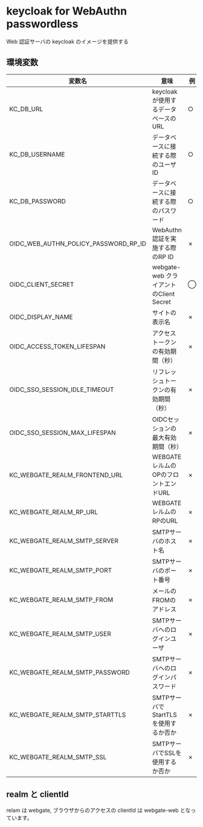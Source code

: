 # keycloak for WebAuthn passwordless

Web 認証サーバの keycloak のイメージを提供する

## 環境変数

|変数名|意味|例|必須|
|--|--|--|--|
|KC_DB_URL|keycloak が使用するデータベースのURL|○|jdbc:mysql://mysql/keycloak|
|KC_DB_USERNAME|データベースに接続する際のユーザID|○|keycloak|
|KC_DB_PASSWORD|データベースに接続する際のパスワード|○|j49dfb1!34|
|OIDC_WEB_AUTHN_POLICY_PASSWORD_RP_ID|WebAuthn認証を実施する際のRP ID|✗|example.com|
|OIDC_CLIENT_SECRET|webgate-web クライアントのClient Secret|◯|j49dfb1!34|
|OIDC_DISPLAY_NAME|サイトの表示名|✗|WebGate認証サービス|
|OIDC_ACCESS_TOKEN_LIFESPAN|アクセストークンの有効期間（秒）|✗|300|
|OIDC_SSO_SESSION_IDLE_TIMEOUT|リフレッシュトークンの有効期間（秒）|✗|1800|
|OIDC_SSO_SESSION_MAX_LIFESPAN|OIDCセッションの最大有効期間（秒）|✗|64800|
|KC_WEBGATE_REALM_FRONTEND_URL|WEBGATEレルムのOPのフロントエンドURL|✗|https://example.com/|
|KC_WEBGATE_REALM_RP_URL|WEBGATEレルムのRPのURL|✗|https://example.com/|
|KC_WEBGATE_REALM_SMTP_SERVER|SMTPサーバのホスト名|✗|smtp.gmail.com|
|KC_WEBGATE_REALM_SMTP_PORT|SMTPサーバのポート番号|✗|５８７|
|KC_WEBGATE_REALM_SMTP_FROM|メールのFROMのアドレス|✗|support@example.com|
|KC_WEBGATE_REALM_SMTP_USER|SMTPサーバへのログインユーザ|✗|root@example.com|
|KC_WEBGATE_REALM_SMTP_PASSWORD|SMTPサーバへのログインパスワード|✗|j49dfb1!34|
|KC_WEBGATE_REALM_SMTP_STARTTLS|SMTPサーバでStartTLSを使用するか否か|✗|false|
|KC_WEBGATE_REALM_SMTP_SSL|SMTPサーバでSSLを使用するか否か|✗|true|

## realm と clientId

relam は webgate, ブラウザからのアクセスの clientId は webgate-web となっています。
